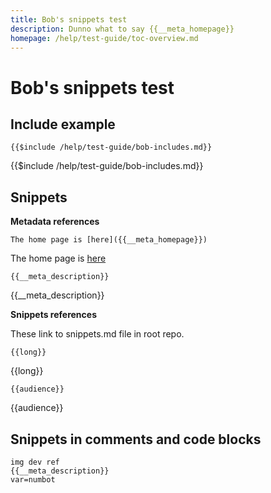 ```yaml
---
title: Bob's snippets test
description: Dunno what to say {{__meta_homepage}}
homepage: /help/test-guide/toc-overview.md
---
```

# Bob's snippets test

## Include example

`{{$include /help/test-guide/bob-includes.md}}`

{{$include /help/test-guide/bob-includes.md}}

## Snippets

**Metadata references**

`The home page is [here]({{__meta_homepage}})`

The home page is [here]({{__meta_homepage}})

`{{__meta_description}}`

{{__meta_description}}

**Snippets references**

These link to snippets.md file in root repo.

`{{long}}`

{{long}}

`{{audience}}`

{{audience}}

## Snippets in comments and code blocks

<!--
This is {{__meta_description}}
-->

```
img dev ref
{{__meta_description}}
var=numbot
```

